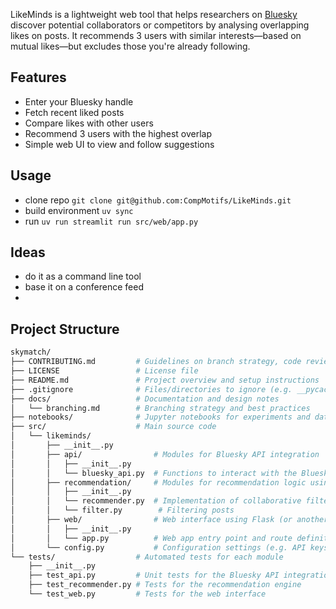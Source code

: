 LikeMinds is a lightweight web tool that helps researchers on [Bluesky](https://bsky.app) discover potential collaborators or competitors by analysing overlapping likes on posts. It recommends 3 users with similar interests—based on mutual likes—but excludes those you're already following.

## Features

- Enter your Bluesky handle
- Fetch recent liked posts
- Compare likes with other users
- Recommend 3 users with the highest overlap
- Simple web UI to view and follow suggestions

## Usage
- clone repo `git clone git@github.com:CompMotifs/LikeMinds.git`
- build environment `uv sync`
- run `uv run streamlit run src/web/app.py`

## Ideas

- do it as a command line tool
- base it on a conference feed
-





## Project Structure 

```bash
skymatch/
├── CONTRIBUTING.md         # Guidelines on branch strategy, code reviews, and merge process
├── LICENSE                 # License file
├── README.md               # Project overview and setup instructions
├── .gitignore              # Files/directories to ignore (e.g. __pycache__, venv)
├── docs/                   # Documentation and design notes
│   └── branching.md        # Branching strategy and best practices
├── notebooks/              # Jupyter notebooks for experiments and data exploration
├── src/                    # Main source code
│   └── likeminds/
│       ├── __init__.py
│       ├── api/                # Modules for Bluesky API integration
│       │   ├── __init__.py
│       │   └── bluesky_api.py  # Functions to interact with the Bluesky API
│       ├── recommendation/     # Modules for recommendation logic using sklearn-surprise
│       │   ├── __init__.py
│       │   └── recommender.py  # Implementation of collaborative filtering or other techniques
│       │   └── filter.py        # Filtering posts
│       ├── web/                # Web interface using Flask (or another framework)
│       │   ├── __init__.py
│       │   └── app.py          # Web app entry point and route definitions
│       └── config.py           # Configuration settings (e.g. API keys, model parameters)
└── tests/                  # Automated tests for each module
    ├── __init__.py
    ├── test_api.py         # Unit tests for the Bluesky API integration
    ├── test_recommender.py # Tests for the recommendation engine
    └── test_web.py         # Tests for the web interface